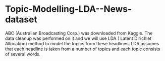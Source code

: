 # Topic-Modelling-LDA--News-dataset
ABC (Australian Broadcasting Corp.) was downloaded from Kaggle. The data cleanup was performed on it and we will use LDA ( Latent Dirichlet Allocation) method to model the topics from these headlines. LDA assumes that each headline is taken from a number of topics and each topic consists of several words.
